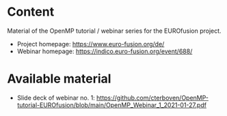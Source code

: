 # Content
Material of the OpenMP tutorial / webinar series for the EUROfusion project.
  * Project homepage: https://www.euro-fusion.org/de/
  * Webinar homepage: https://indico.euro-fusion.org/event/688/

# Available material
* Slide deck of webinar no. 1: https://github.com/cterboven/OpenMP-tutorial-EUROfusion/blob/main/OpenMP_Webinar_1_2021-01-27.pdf

